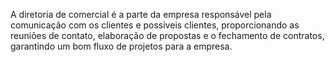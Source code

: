 <!-- Esse metadados foram movidos para index.yml
---
# label: "Bem-vindo a Diretoria Comercial"
# icon: rocket
label: "Diretoria Comercial"
icon: briefcase

authors:
  - name: Eduardo Pereira, Kaleb Henrique, Luiz Henrique
    avatar: ../../Imagens DocStruct/Logos/logo_struct.png
  # - Kaleb Henrique
  # - Luiz Henrique
date: 2023-11-16
---
-->

A diretoria de comercial é a parte da empresa responsável pela comunicação com os clientes e possíveis clientes, proporcionando as reuniões de contato, elaboração de propostas e o fechamento de contratos, garantindo um bom fluxo de projetos para a empresa.
